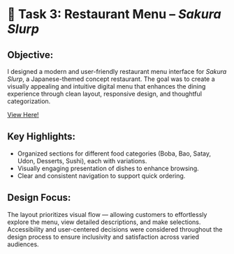 # 🌸 Task 3: Restaurant Menu – *Sakura Slurp*


## Objective: 

I designed a modern and user-friendly restaurant menu interface for *Sakura Slurp*, a Japanese-themed concept restaurant. The goal was to create a visually appealing and intuitive digital menu that enhances the dining experience through clean layout, responsive design, and thoughtful categorization.

[View Here!](https://www.figma.com/proto/xBlOaGyKFOr4oqeugasmNC/Restaurant-Menu-%7C-Sakura-Slurp?node-id=13-9&p=f&t=eu3MhUwGwXYR45TF-1&scaling=scale-down&content-scaling=fixed&page-id=0%3A1&starting-point-node-id=13%3A9)

## Key Highlights:

- Organized sections for different food categories (Boba, Bao, Satay, Udon, Desserts, Sushi), each with variations.
- Visually engaging presentation of dishes to enhance browsing.
- Clear and consistent navigation to support quick ordering.

## Design Focus:

The layout prioritizes visual flow — allowing customers to effortlessly explore the menu, view detailed descriptions, and make selections. Accessibility and user-centered decisions were considered throughout the design process to ensure inclusivity and satisfaction across varied audiences.






